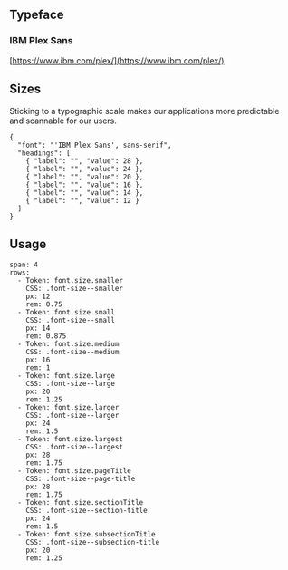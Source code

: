## Typeface
### IBM Plex Sans
[https://www.ibm.com/plex/](https://www.ibm.com/plex/)

## Sizes
Sticking to a typographic scale makes our applications more predictable and scannable for our users.

```type
{
  "font": "'IBM Plex Sans', sans-serif",
  "headings": [
    { "label": "", "value": 28 },
    { "label": "", "value": 24 },
    { "label": "", "value": 20 },
    { "label": "", "value": 16 },
    { "label": "", "value": 14 },
    { "label": "", "value": 12 }
  ]
}
```

## Usage
```table
span: 4
rows:
  - Token: font.size.smaller
    CSS: .font-size--smaller
    px: 12
    rem: 0.75
  - Token: font.size.small
    CSS: .font-size--small
    px: 14
    rem: 0.875
  - Token: font.size.medium
    CSS: .font-size--medium
    px: 16
    rem: 1
  - Token: font.size.large
    CSS: .font-size--large
    px: 20
    rem: 1.25
  - Token: font.size.larger
    CSS: .font-size--larger
    px: 24
    rem: 1.5
  - Token: font.size.largest
    CSS: .font-size--largest
    px: 28
    rem: 1.75
  - Token: font.size.pageTitle
    CSS: .font-size--page-title
    px: 28
    rem: 1.75
  - Token: font.size.sectionTitle
    CSS: .font-size--section-title
    px: 24
    rem: 1.5
  - Token: font.size.subsectionTitle
    CSS: .font-size--subsection-title
    px: 20
    rem: 1.25
```
